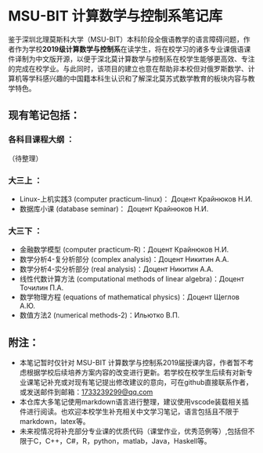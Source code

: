# MSU-BIT 计算数学与控制系笔记库
鉴于深圳北理莫斯科大学（MSU-BIT）本科阶段全俄语教学的语言障碍问题，作者作为学校**2019级计算数学与控制系**在读学生，将在校学习的诸多专业课俄语课件译制为中文版开源，以便于深北莫计算数学与控制系在校学生能够更高效、专注的完成在校学业。与此同时，该项目的建立也意在帮助非本校但对俄罗斯数学、计算机等学科感兴趣的中国籍本科生认识和了解深北莫苏式数学教育的板块内容与教学特色。
## 现有笔记包括：
### 各科目课程大纲 ：
（待整理）
### 大三上 ：
* Linux-上机实践3 (computer practicum-linux)： Доцент Крайнюков Н.И.
* 数据库小课 (database seminar)： Доцент Крайнюков Н.И.
### 大三下 ：
* 金融数学模型 (computer practicum-R)：Доцент Крайнюков Н.И.
* 数学分析4-复分析部分 (complex analysis)：Доцент Никитин А.А.
* 数学分析4-实分析部分 (real analysis)：Доцент Никитин А.А.
* 线性代数计算方法 (computational methods of linear algebra)：Доцент Точилин П.А.
* 数学物理方程 (equations of mathematical physics)：Доцент Щеглов А.Ю.
* 数值方法2 (numerical methods-2)：Ильютко В.П.
## 附注：
* 本笔记暂时仅针对 MSU-BIT 计算数学与控制系2019届授课内容，作者暂不考虑根据学校后续培养方案内容的改变进行更新。若学校在校学生后续有对新专业课笔记补充或对现有笔记提出修改建议的意向，可在github直接联系作者，或发送邮件到邮箱：1733239299@qq.com
* 本仓库大多笔记使用markdown语言进行整理，建议使用vscode装载相关插件进行阅读。也欢迎本校学生补充相关中文学习笔记，语言包括且不限于markdown，latex等。
* 未来视情况将补充部分专业课的优质代码（课堂作业，优秀范例等）,包括但不限于C，C++，C#，R，python，matlab，Java，Haskell等。

